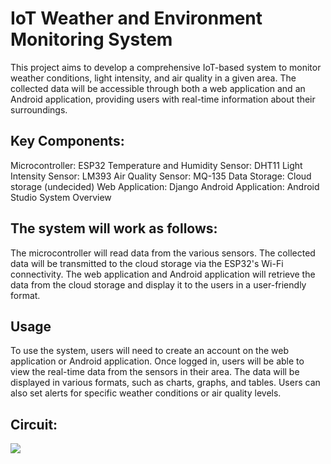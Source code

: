 # IoT Weather and Environment Monitoring System

This project aims to develop a comprehensive IoT-based system to monitor weather conditions, light intensity, and air quality in a given area. The collected data will be accessible through both a web application and an Android application, providing users with real-time information about their surroundings.

## Key Components:

Microcontroller: ESP32
Temperature and Humidity Sensor: DHT11
Light Intensity Sensor: LM393
Air Quality Sensor: MQ-135
Data Storage: Cloud storage (undecided)
Web Application: Django
Android Application: Android Studio
System Overview

## The system will work as follows:

The microcontroller will read data from the various sensors.
The collected data will be transmitted to the cloud storage via the ESP32's Wi-Fi connectivity.
The web application and Android application will retrieve the data from the cloud storage and display it to the users in a user-friendly format.

## Usage

To use the system, users will need to create an account on the web application or Android application. Once logged in, users will be able to view the real-time data from the sensors in their area. The data will be displayed in various formats, such as charts, graphs, and tables. Users can also set alerts for specific weather conditions or air quality levels.

## Circuit:

<img src='https://github.com/josephsharon07/CAD_Phase1/blob/main/Circuit.png?raw=true'><img>
